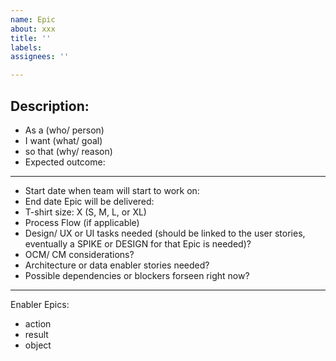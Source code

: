 ```yaml
---
name: Epic
about: xxx
title: ''
labels: 
assignees: ''

---
```


## Description:	


* As a (who/ person) 
* I want (what/ goal)
* so that (why/ reason) 
* Expected outcome: 

----
* Start date when team will start to work on: 
* End date Epic will be delivered: 
* T-shirt size: X (S, M, L, or XL) 
* Process Flow (if applicable)
* Design/ UX or UI tasks needed (should be linked to the user stories, eventually a SPIKE or DESIGN for that Epic is needed)? 
* OCM/ CM considerations? 
* Architecture or data enabler stories needed? 
* Possible dependencies or blockers forseen right now?


----
Enabler Epics:
* action
* result
* object

